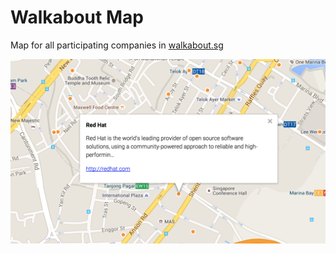 Walkabout Map
===

Map for all participating companies in [walkabout.sg](http://www.walkabout.sg/)

![](screenshot.png)

